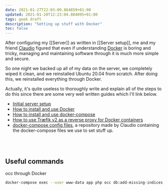 ```yaml
---
date: 2021-01-27T22:03:09.864859+01:00
updated: 2021-01-28T12:23:04.884095+01:00
tags: geek draft
description: "Setting up stuff with Docker"
toc: false
---
```

After configuring my [[Server]] as written in [[Server setup]], me and my friend [Claudio](https://claudiofaoro.com "Claudio Faoro's personal website") figured that even if understanding [Docker](https://www.docker.com/ "Docker official website") is boring and tricky, managing and maintaining software through it is much more simple and secure.

So one night we backed up all of my data on the server, we completely wiped it clean, and we reinstalled Ubuntu 20.04 from scratch. After doing this, we reinstalled everything through Docker.

Actually, it's quite useless to thoroughly write and explain all of the steps to do this since there are some very well written guides which I'll link below.

- [Initial server setup](https://www.digitalocean.com/community/tutorials/initial-server-setup-with-ubuntu-20-04 "Initial Server Setup with Ubuntu 20.04")
- [How to install and use Docker](https://www.digitalocean.com/community/tutorials/how-to-install-and-use-docker-on-ubuntu-20-04 "How to install and use Docker on Ubuntu 20.04")
- [How to install and use docker-compose](https://www.digitalocean.com/community/tutorials/how-to-install-and-use-docker-compose-on-ubuntu-20-04 "How to install and use docker-compose on Ubuntu 20.04")
- [How to use Træfik v2 as a reverse proxy for Docker containers](https://www.digitalocean.com/community/tutorials/how-to-use-traefik-v2-as-a-reverse-proxy-for-docker-containers-on-ubuntu-20-04 "How to use Træfik v2 as a reverse proxy for Docker containers on Ubuntu 20.04")
- [docker-compose config files](https://github.com/claudiofaoro/my-docker-containers "my-docker-containers by Claudio Faoro on GitHub"), a repository made by Claudio containing the docker-compose files we use to set stuff up.

<br>
<br>

## Useful commands

occ through Docker
```sh
docker-compose exec --user www-data app php occ db:add-missing-indices
```